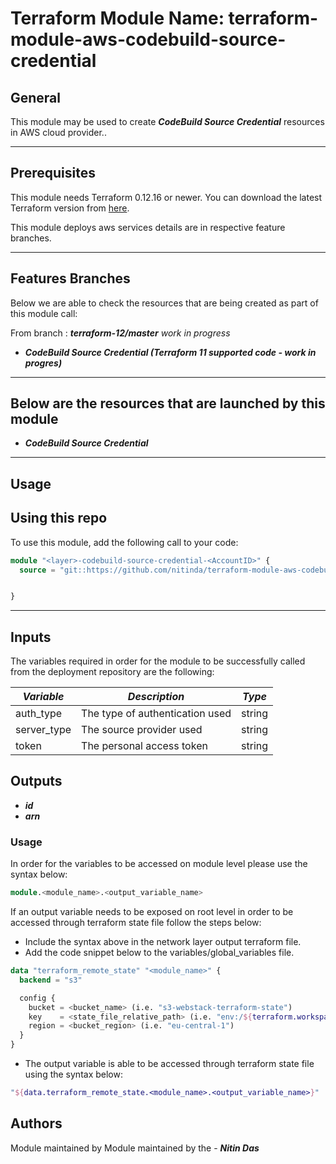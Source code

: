 # Terraform Module Name: terraform-module-aws-codebuild-source-credential


## General

This module may be used to create **_CodeBuild Source Credential_** resources in AWS cloud provider..

---


## Prerequisites

This module needs Terraform 0.12.16 or newer.
You can download the latest Terraform version from [here](https://www.terraform.io/downloads.html).

This module deploys aws services details are in respective feature branches.

---

## Features Branches

Below we are able to check the resources that are being created as part of this module call:


From branch : **_terraform-12/master_** *work in progress*

* **_CodeBuild Source Credential (Terraform 11 supported code - work in progres)_**


---

## Below are the resources that are launched by this module

* **_CodeBuild Source Credential_**


---

## Usage

## Using this repo

To use this module, add the following call to your code:

```tf
module "<layer>-codebuild-source-credential-<AccountID>" {
  source = "git::https://github.com/nitinda/terraform-module-aws-codebuild-source-credential.git?ref=terraform-12/master"


}
```
---

## Inputs

The variables required in order for the module to be successfully called from the deployment repository are the following:


|         **_Variable_**          |        **_Description_**            |   **_Type_**   |
|---------------------------------|-------------------------------------|----------------|
| auth_type                       | The type of authentication used     | string         |
| server_type                     | The source provider used            | string         |
| token                           | The personal access token           | string         |



## Outputs

* **_id_**
* **_arn_**



### Usage
In order for the variables to be accessed on module level please use the syntax below:

```tf
module.<module_name>.<output_variable_name>
```

If an output variable needs to be exposed on root level in order to be accessed through terraform state file follow the steps below:

- Include the syntax above in the network layer output terraform file.
- Add the code snippet below to the variables/global_variables file.

```tf
data "terraform_remote_state" "<module_name>" {
  backend = "s3"

  config {
    bucket = <bucket_name> (i.e. "s3-webstack-terraform-state")
    key    = <state_file_relative_path> (i.e. "env:/${terraform.workspace}/4_Networking/terraform.tfstate")
    region = <bucket_region> (i.e. "eu-central-1")
  }
}
```

- The output variable is able to be accessed through terraform state file using the syntax below:

```tf
"${data.terraform_remote_state.<module_name>.<output_variable_name>}"
```

## Authors
Module maintained by Module maintained by the - **_Nitin Das_**